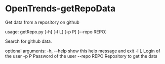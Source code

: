 # OpenTrends-getRepoData
Get data from a repository on github

usage: getRepo.py [-h] [-l L] [-p P] [--repo REPO]

Search for github data.

optional arguments:
  -h, --help   show this help message and exit
  -l L         Login of the user
  -p P         Password of the user
  --repo REPO  Repository to get the data
